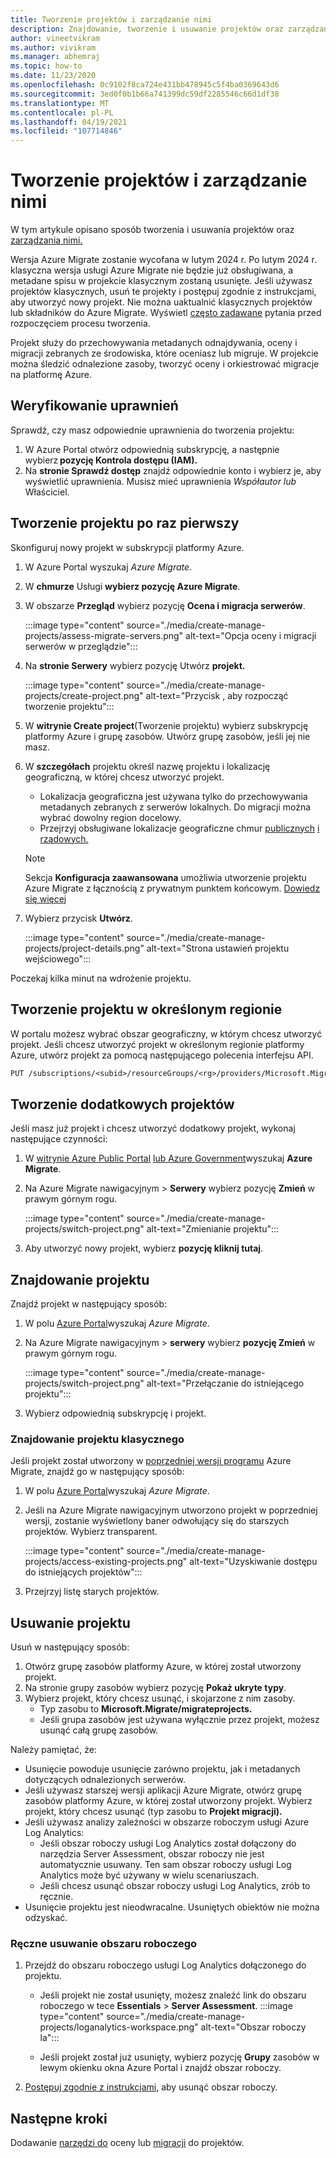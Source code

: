 ```yaml
---
title: Tworzenie projektów i zarządzanie nimi
description: Znajdowanie, tworzenie i usuwanie projektów oraz zarządzanie nimi w Azure Migrate.
author: vineetvikram
ms.author: vivikram
ms.manager: abhemraj
ms.topic: how-to
ms.date: 11/23/2020
ms.openlocfilehash: 0c9102f8ca724e431bb478945c5f4ba0369643d6
ms.sourcegitcommit: 3ed0f0b1b66a741399dc59df2285546c66d1df38
ms.translationtype: MT
ms.contentlocale: pl-PL
ms.lasthandoff: 04/19/2021
ms.locfileid: "107714846"
---
```

# <a name="create-and-manage-projects"></a>Tworzenie projektów i zarządzanie nimi

W tym artykule opisano sposób tworzenia i usuwania projektów oraz [zarządzania nimi.](migrate-services-overview.md) 

Wersja Azure Migrate zostanie wycofana w lutym 2024 r. Po lutym 2024 r. klasyczna wersja usługi Azure Migrate nie będzie już obsługiwana, a metadane spisu w projekcie klasycznym zostaną usunięte. Jeśli używasz projektów klasycznych, usuń te projekty i postępuj zgodnie z instrukcjami, aby utworzyć nowy projekt. Nie można uaktualnić klasycznych projektów lub składników do Azure Migrate. Wyświetl [często zadawane](./resources-faq.md#i-have-a-project-with-the-previous-classic-experience-of-azure-migrate-how-do-i-start-using-the-new-version) pytania przed rozpoczęciem procesu tworzenia.

Projekt służy do przechowywania metadanych odnajdywania, oceny i migracji zebranych ze środowiska, które oceniasz lub migruje. W projekcie można śledzić odnalezione zasoby, tworzyć oceny i orkiestrować migracje na platformę Azure.  

## <a name="verify-permissions"></a>Weryfikowanie uprawnień

Sprawdź, czy masz odpowiednie uprawnienia do tworzenia projektu:

1. W Azure Portal otwórz odpowiednią subskrypcję, a następnie wybierz **pozycję Kontrola dostępu (IAM).**
2. Na **stronie Sprawdź dostęp** znajdź odpowiednie konto i wybierz je, aby wyświetlić uprawnienia. Musisz mieć uprawnienia *Współautor* *lub* Właściciel. 


## <a name="create-a-project-for-the-first-time"></a>Tworzenie projektu po raz pierwszy

Skonfiguruj nowy projekt w subskrypcji platformy Azure.

1. W Azure Portal wyszukaj *Azure Migrate*.
2. W **chmurze** Usługi **wybierz pozycję Azure Migrate**.
3. W obszarze **Przegląd** wybierz pozycję **Ocena i migracja serwerów**.

    :::image type="content" source="./media/create-manage-projects/assess-migrate-servers.png" alt-text="Opcja oceny i migracji serwerów w przeglądzie":::

4. Na **stronie Serwery** wybierz pozycję Utwórz **projekt.**

    :::image type="content" source="./media/create-manage-projects/create-project.png" alt-text="Przycisk , aby rozpocząć tworzenie projektu":::

5. W **witrynie Create project**(Tworzenie projektu) wybierz subskrypcję platformy Azure i grupę zasobów. Utwórz grupę zasobów, jeśli jej nie masz.
6. W **szczegółach** projektu określ nazwę projektu i lokalizację geograficzną, w której chcesz utworzyć projekt.
    - Lokalizacja geograficzna jest używana tylko do przechowywania metadanych zebranych z serwerów lokalnych. Do migracji można wybrać dowolny region docelowy. 
    - Przejrzyj obsługiwane lokalizacje geograficzne chmur [publicznych](migrate-support-matrix.md#supported-geographies-public-cloud) [i rządowych.](migrate-support-matrix.md#supported-geographies-azure-government) 


    > [!Note]
    > Sekcja **Konfiguracja zaawansowana** umożliwia utworzenie projektu Azure Migrate z łącznością z prywatnym punktem końcowym. [Dowiedz się więcej](how-to-use-azure-migrate-with-private-endpoints.md#create-a-project-with-private-endpoint-connectivity) 

7. Wybierz przycisk **Utwórz**.

     :::image type="content" source="./media/create-manage-projects/project-details.png" alt-text="Strona ustawień projektu wejściowego":::


Poczekaj kilka minut na wdrożenie projektu.

## <a name="create-a-project-in-a-specific-region"></a>Tworzenie projektu w określonym regionie

W portalu możesz wybrać obszar geograficzny, w którym chcesz utworzyć projekt. Jeśli chcesz utworzyć projekt w określonym regionie platformy Azure, utwórz projekt za pomocą następującego polecenia interfejsu API.

```rest
PUT /subscriptions/<subid>/resourceGroups/<rg>/providers/Microsoft.Migrate/MigrateProjects/<mymigrateprojectname>?api-version=2018-09-01-preview "{location: 'centralus', properties: {}}"
```

## <a name="create-additional-projects"></a>Tworzenie dodatkowych projektów

Jeśli masz już projekt i chcesz utworzyć dodatkowy projekt, wykonaj następujące czynności:  

1. W [witrynie Azure Public Portal](https://portal.azure.com) [lub Azure Government](https://portal.azure.us)wyszukaj **Azure Migrate**.
2. Na Azure Migrate nawigacyjnym > **Serwery** wybierz pozycję **Zmień** w prawym górnym rogu.

    :::image type="content" source="./media/create-manage-projects/switch-project.png" alt-text="Zmienianie projektu":::

3. Aby utworzyć nowy projekt, wybierz **pozycję kliknij tutaj**.


## <a name="find-a-project"></a>Znajdowanie projektu

Znajdź projekt w następujący sposób:

1. W polu [Azure Portal](https://portal.azure.com)wyszukaj *Azure Migrate*.
2. Na Azure Migrate nawigacyjnym > **serwery** wybierz **pozycję Zmień** w prawym górnym rogu.

    :::image type="content" source="./media/create-manage-projects/switch-project.png" alt-text="Przełączanie do istniejącego projektu":::

3. Wybierz odpowiednią subskrypcję i projekt.


### <a name="find-a-classic-project"></a>Znajdowanie projektu klasycznego

Jeśli projekt został utworzony w [poprzedniej wersji programu](migrate-services-overview.md#azure-migrate-versions) Azure Migrate, znajdź go w następujący sposób:

1. W polu [Azure Portal](https://portal.azure.com)wyszukaj *Azure Migrate*.
2. Jeśli na Azure Migrate nawigacyjnym utworzono projekt w poprzedniej wersji, zostanie wyświetlony baner odwołujący się do starszych projektów. Wybierz transparent.

    :::image type="content" source="./media/create-manage-projects/access-existing-projects.png" alt-text="Uzyskiwanie dostępu do istniejących projektów":::

3. Przejrzyj listę starych projektów.


## <a name="delete-a-project"></a>Usuwanie projektu

Usuń w następujący sposób:

1. Otwórz grupę zasobów platformy Azure, w której został utworzony projekt.
2. Na stronie grupy zasobów wybierz pozycję **Pokaż ukryte typy**.
3. Wybierz projekt, który chcesz usunąć, i skojarzone z nim zasoby.
    - Typ zasobu to **Microsoft.Migrate/migrateprojects.**
    - Jeśli grupa zasobów jest używana wyłącznie przez projekt, możesz usunąć całą grupę zasobów.

Należy pamiętać, że:

- Usunięcie powoduje usunięcie zarówno projektu, jak i metadanych dotyczących odnalezionych serwerów.
- Jeśli używasz starszej wersji aplikacji Azure Migrate, otwórz grupę zasobów platformy Azure, w której został utworzony projekt. Wybierz projekt, który chcesz usunąć (typ zasobu to **Projekt migracji).**
- Jeśli używasz analizy zależności w obszarze roboczym usługi Azure Log Analytics:
    - Jeśli obszar roboczy usługi Log Analytics został dołączony do narzędzia Server Assessment, obszar roboczy nie jest automatycznie usuwany. Ten sam obszar roboczy usługi Log Analytics może być używany w wielu scenariuszach.
    - Jeśli chcesz usunąć obszar roboczy usługi Log Analytics, zrób to ręcznie.
- Usunięcie projektu jest nieodwracalne. Usuniętych obiektów nie można odzyskać.

### <a name="delete-a-workspace-manually"></a>Ręczne usuwanie obszaru roboczego

1. Przejdź do obszaru roboczego usługi Log Analytics dołączonego do projektu.

    - Jeśli projekt nie został usunięty, możesz znaleźć link do obszaru roboczego w tece **Essentials**  >  **Server Assessment**.
    :::image type="content" source="./media/create-manage-projects/loganalytics-workspace.png" alt-text="Obszar roboczy la":::
       
    - Jeśli projekt został już usunięty, wybierz pozycję **Grupy** zasobów w lewym okienku okna Azure Portal i znajdź obszar roboczy.
       
2. [Postępuj zgodnie z instrukcjami,](../azure-monitor/logs/delete-workspace.md) aby usunąć obszar roboczy.

## <a name="next-steps"></a>Następne kroki

Dodawanie [narzędzi do](how-to-assess.md) oceny lub [migracji](how-to-migrate.md) do projektów.